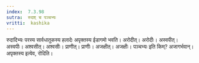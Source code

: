 ```yaml
---
index:  7.3.98
sutra:  रुदश् च पञ्चभ्यः
vritti:  kashika 
---
```


रुदादिभ्यः परस्य सार्वधातुकस्य हलादेः अपृक्तस्य ईडागमो भवति। अरोदीत्। अरोदीः। अस्वपीत्। अस्वपीः। अश्वसीत्। अश्वसीः। प्राणीत्। प्राणीः। अजक्षीत्। अजक्षीः। पञ्चभ्यः इति किम्? अजागर्भवान्। अपृक्तस्य इत्येव, रोदिति।

